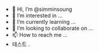 - 👋 Hi, I’m @simminsoung
- 👀 I’m interested in ...
- 🌱 I’m currently learning ...
- 💞️ I’m looking to collaborate on ...
- 📫 How to reach me ...
- 테스트 
.


<!---
simminsoung/simminsoung is a ✨ special ✨ repository because its `README.md` (this file) appears on your GitHub profile.
You can click the Preview link to take a look at your changes.
--->




